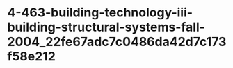 # 4-463-building-technology-iii-building-structural-systems-fall-2004_22fe67adc7c0486da42d7c173f58e212